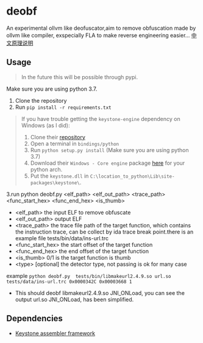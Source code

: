 # deobf
An experimental ollvm like deofuscator,aim to remove obfuscation made by ollvm like compiler, exspecially FLA to make reverse engineering easier...
[中文原理说明](./doc/deobf.md)
## Usage

> In the future this will be possible through pypi.

Make sure you are using python 3.7.

1. Clone the repository
2. Run `pip install -r requirements.txt`

> If you have trouble getting the `keystone-engine` dependency on Windows (as I did):
> 1. Clone their [repository](https://github.com/keystone-engine/keystone)
> 2. Open a terminal in `bindings/python`
> 3. Run `python setup.py install` (Make sure you are using python 3.7)
> 4. Download their `Windows - Core engine` package [here](http://www.keystone-engine.org/download/) for your python arch.
> 5. Put the `keystone.dll` in `C:\location_to_python\Lib\site-packages\keystone\`.

3.run python deobf.py <elf_path> <elf_out_path> <trace_path> <func_start_hex> <func_end_hex> <is_thumb> <type>
  - <elf_path> the input ELF to remove obfuscate
  - <elf_out_path> output ELF
  - <trace_path> the trace file path of the target function, which contains the instruction trace, can be collect by ida trace break point.there is an example file  tests/bin/data/ins-url.trc
   - <func_start_hex> the start offset of the target function 
   - <func_end_hex> the end offset of the target function
   - <is_thumb> 0/1 is the target function is thumb
   - \<type\> [optional] the detector type, not passing is ok for many case
 
 example 
   ```python deobf.py  tests/bin/libmakeurl2.4.9.so url.so tests/data/ins-url.trc 0x0000342C 0x00003668 1```
   - This should deobf libmakeurl2.4.9.so JNI_ONLoad, you can see the output url.so JNI_ONLoad, has been simplified.
   

## Dependencies
- [Keystone assembler framework](https://github.com/keystone-engine/keystone)

